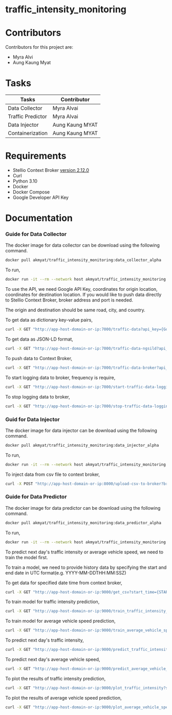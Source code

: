 # traffic_intensity_monitoring

# Contributors

Contributors for this project are:
- Myra Alvi
- Aung Kaung Myat

# Tasks
|Tasks|Contributor|
|-----|-----------|
|Data Collector|Myra Alvai|
|Traffic Predictor|Myra Alvai|
|Data Injector|Aung Kaung MYAT|
|Containerization|Aung Kaung MYAT|

# Requirements
- Stellio Context Broker [version 2.12.0](https://github.com/stellio-hub/stellio-context-broker/releases/tag/2.12.0)
- Curl
- Python 3.10
- Docker
- Docker Compose
- Google Developer API Key

# Documentation

### Guide for Data Collector
The docker image for data collector can be download using the following command.
```bash
docker pull akmyat/traffic_intensity_monitoring:data_collector_alpha
```
To run,
```bash
docker run -it --rm --network host akmyat/traffic_intensity_monitoring:data_collector_alpha
```

To use the API, we need Google API Key, coordinates for origin location, coordinates for destination location. If you would like to push data directly to Stellio Context Broker, broker address and port is needed.

The origin and destination should be same road, city, and country.

To get data as dictionary key-value pairs,
```bash
curl -X GET "http://app-host-domain-or-ip:7000/traffic-data?api_key={Google_API_KEY}&origin_coordinates={ORIGIN_COORDINATES}&destination_coordinates={DESTINATION_COORDINATE}"
```

To get data as JSON-LD format,
```bash
curl -X GET "http://app-host-domain-or-ip:7000/traffic-data-ngsild?api_key={Google_API_KEY}&origin_coordinates={ORIGIN_COORDINATES}&destination_coordinates={DESTINATION_COORDINATE}"
```

To push data to Context Broker,
```bash
curl -X GET "http://app-host-domain-or-ip:7000/traffic-data-broker?api_key={Google_API_KEY}&origin_coordinates={ORIGIN_COORDINATES}&destination_coordinates={DESTINATION_COORDINATE}&broker_address={BROKER_ADDRESS}&broker_port={BROKER_PORT}"
```

To start logging data to broker, frequency is require,
```bash
curl -X GET "http://app-host-domain-or-ip:7000/start-traffic-data-logging?api_key={Google_API_KEY}&origin_coordinates={ORIGIN_COORDINATES}&destination_coordinates={DESTINATION_COORDINATE}&broker_address={BROKER_ADDRESS}&broker_port={BROKER_PORT}&time_delta={FREQUENCY_IN_MINS}"
```

To stop logging data to broker,
```bash
curl -X GET "http://app-host-domain-or-ip:7000/stop-traffic-data-logging"
```

### Guid for Data Injector
The docker image for data injector can be download using the following command.
```bash
docker pull akmyat/traffic_intensity_monitoring:data_injector_alpha
```
To run,
```bash
docker run -it --rm --network host akmyat/traffic_intensity_monitoring:data_injector_alpha
```

To inject data from csv file to context broker,
```bash
curl -X POST "http://app-host-domain-or-ip:8000/upload-csv-to-broker?broker_address={BROKER_ADDRESS}&broker_port={BROKER_PORT}" -F "file=@{/path/to/file.csv}"
```

### Guide for Data Predictor
The docker image for data predictor can be download using the following command.
```bash
docker pull akmyat/traffic_intensity_monitoring:data_predictor_alpha
```
To run,
```bash
docker run -it --rm --network host akmyat/traffic_intensity_monitoring:data_predictor_alpha
```

To predict next day's traffic intensity or average vehicle speed, we need to train the model first.

To train a model, we need to provide history data by specifying the start and end date in UTC format(e.g. YYYY-MM-DDTHH:MM:SSZ)

To get data for specified date time from context broker,
```bash
curl -X GET "http://app-host-domain-or-ip:9000/get_csv?start_time={START_TIME}&end_time={END_TIME}&id={ID}&broker_address={BROKER_ADDRESS}&broker_port={BROKER_PORT}"
```

To train model for traffic intensity prediction,
```bash
curl -X GET "http://app-host-domain-or-ip:9000/train_traffic_intensity_model?start_time={START_TIME}&end_time={END_TIME}&id={ID}&broker_address={BROKER_ADDRESS}&broker_port={BROKER_PORT}"
```

To train model for average vehicle speed prediction,
```bash
curl -X GET "http://app-host-domain-or-ip:9000/train_average_vehicle_speed_model?start_time={START_TIME}&end_time={END_TIME}&id={ID}&broker_address={BROKER_ADDRESS}&broker_port={BROKER_PORT}"
```

To predict next day's traffic intensity,
```bash
curl -X GET "http://app-host-domain-or-ip:9000/predict_traffic_intensity?start_time={START_TIME}&end_time={END_TIME}&id={ID}&broker_address={BROKER_ADDRESS}&broker_port={BROKER_PORT}"
```

To predict next day's average vehicle speed,
```bash
curl -X GET "http://app-host-domain-or-ip:9000/predict_average_vehicle_speed?start_time={START_TIME}&end_time={END_TIME}&id={ID}&broker_address={BROKER_ADDRESS}&broker_port={BROKER_PORT}"
```

To plot the results of traffic intensity prediction,
```bash
curl -X GET "http://app-host-domain-or-ip:9000/plot_traffic_intensity?start_time={START_TIME}&end_time={END_TIME}&id={ID}&broker_address={BROKER_ADDRESS}&broker_port={BROKER_PORT}"
```

To plot the results of average vehicle speed prediction,
```bash
curl -X GET "http://app-host-domain-or-ip:9000/plot_average_vehicle_speed?start_time={START_TIME}&end_time={END_TIME}&id={ID}&broker_address={BROKER_ADDRESS}&broker_port={BROKER_PORT}"
```